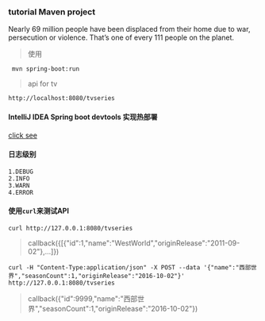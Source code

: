 ### tutorial Maven project

Nearly 69 million people have been displaced from their home due to war, persecution or violence. That’s one of every 111 people on the planet.

> 使用
```shell
 mvn spring-boot:run
```

> api for tv

`http://localhost:8080/tvseries`

#### IntelliJ IDEA Spring boot devtools 实现热部署

[click see](https://www.cnblogs.com/zxguan/p/7941711.html)

#### 日志级别
    1.DEBUG
    2.INFO
    3.WARN
    4.ERROR
    
#### 使用`curl`来测试API

`curl http://127.0.0.1:8080/tvseries` 

> callback({[{"id":1,"name":"WestWorld","originRelease":"2011-09-02"},...]})

`curl -H "Content-Type:application/json" -X POST --data '{"name":"西部世界","seasonCount":1,"originRelease":"2016-10-02"}' http://127.0.0.1:8080/tvseries`

> callback({"id":9999,"name":"西部世界","seasonCount":1,"originRelease":"2016-10-02"})

